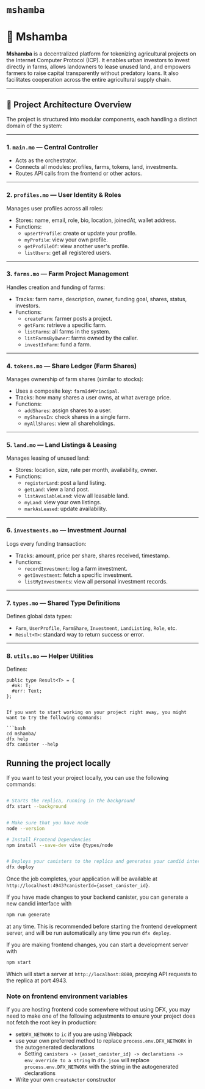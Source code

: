 # `mshamba`

# 🌾 Mshamba

**Mshamba** is a decentralized platform for tokenizing agricultural projects on the Internet Computer Protocol (ICP). It enables urban investors to invest directly in farms, allows landowners to lease unused land, and empowers farmers to raise capital transparently without predatory loans. It also facilitates cooperation across the entire agricultural supply chain.

---

## 🧠 Project Architecture Overview

The project is structured into modular components, each handling a distinct domain of the system:

---

### 1. `main.mo` — Central Controller

- Acts as the orchestrator.
- Connects all modules: profiles, farms, tokens, land, investments.
- Routes API calls from the frontend or other actors.

---

### 2. `profiles.mo` — User Identity & Roles

Manages user profiles across all roles:
- Stores: name, email, role, bio, location, joinedAt, wallet address.
- Functions:
  - `upsertProfile`: create or update your profile.
  - `myProfile`: view your own profile.
  - `getProfileOf`: view another user's profile.
  - `listUsers`: get all registered users.

---

### 3. `farms.mo` — Farm Project Management

Handles creation and funding of farms:
- Tracks: farm name, description, owner, funding goal, shares, status, investors.
- Functions:
  - `createFarm`: farmer posts a project.
  - `getFarm`: retrieve a specific farm.
  - `listFarms`: all farms in the system.
  - `listFarmsByOwner`: farms owned by the caller.
  - `investInFarm`: fund a farm.

---

### 4. `tokens.mo` — Share Ledger (Farm Shares)

Manages ownership of farm shares (similar to stocks):
- Uses a composite key: `farmId#Principal`.
- Tracks: how many shares a user owns, at what average price.
- Functions:
  - `addShares`: assign shares to a user.
  - `mySharesIn`: check shares in a single farm.
  - `myAllShares`: view all shareholdings.

---

### 5. `land.mo` — Land Listings & Leasing

Manages leasing of unused land:
- Stores: location, size, rate per month, availability, owner.
- Functions:
  - `registerLand`: post a land listing.
  - `getLand`: view a land post.
  - `listAvailableLand`: view all leasable land.
  - `myLand`: view your own listings.
  - `markAsLeased`: update availability.

---

### 6. `investments.mo` — Investment Journal

Logs every funding transaction:
- Tracks: amount, price per share, shares received, timestamp.
- Functions:
  - `recordInvestment`: log a farm investment.
  - `getInvestment`: fetch a specific investment.
  - `listMyInvestments`: view all personal investment records.

---

### 7. `types.mo` — Shared Type Definitions

Defines global data types:
- `Farm`, `UserProfile`, `FarmShare`, `Investment`, `LandListing`, `Role`, etc.
- `Result<T>`: standard way to return success or error.

---

### 8. `utils.mo` — Helper Utilities

Defines:
```motoko
public type Result<T> = {
  #ok: T;
  #err: Text;
};


If you want to start working on your project right away, you might want to try the following commands:

```bash
cd mshamba/
dfx help
dfx canister --help
```

## Running the project locally

If you want to test your project locally, you can use the following commands:

```bash

# Starts the replica, running in the background
dfx start --background


# Make sure that you have node
node --version

# Install Frontend Dependencies
npm install --save-dev vite @types/node


# Deploys your canisters to the replica and generates your candid interface
dfx deploy
```

Once the job completes, your application will be available at `http://localhost:4943?canisterId={asset_canister_id}`.

If you have made changes to your backend canister, you can generate a new candid interface with

```bash
npm run generate
```

at any time. This is recommended before starting the frontend development server, and will be run automatically any time you run `dfx deploy`.

If you are making frontend changes, you can start a development server with

```bash
npm start
```

Which will start a server at `http://localhost:8080`, proxying API requests to the replica at port 4943.

### Note on frontend environment variables

If you are hosting frontend code somewhere without using DFX, you may need to make one of the following adjustments to ensure your project does not fetch the root key in production:

- set`DFX_NETWORK` to `ic` if you are using Webpack
- use your own preferred method to replace `process.env.DFX_NETWORK` in the autogenerated declarations
  - Setting `canisters -> {asset_canister_id} -> declarations -> env_override to a string` in `dfx.json` will replace `process.env.DFX_NETWORK` with the string in the autogenerated declarations
- Write your own `createActor` constructor
